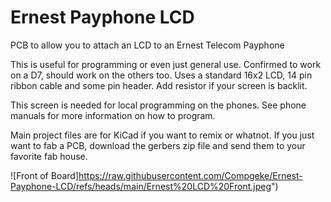 # Ernest Payphone LCD
PCB to allow you to attach an LCD to an Ernest Telecom Payphone

This is useful for programming or even just general use. Confirmed to work on a D7, should work on the others too. Uses a standard 16x2 LCD, 14 pin ribbon cable and some pin header. Add resistor if your screen is backlit.

This screen is needed for local programming on the phones. See phone manuals for more information on how to program. 

Main project files are for KiCad if you want to remix or whatnot. If you just want to fab a PCB, download the gerbers zip file and send them to your favorite fab house.

![Front of Board]https://raw.githubusercontent.com/Compgeke/Ernest-Payphone-LCD/refs/heads/main/Ernest%20LCD%20Front.jpeg")
